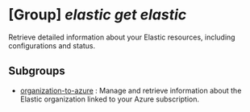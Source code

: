 # [Group] _elastic get elastic_

Retrieve detailed information about your Elastic resources, including configurations and status.

## Subgroups

- [organization-to-azure](/Commands/elastic/get/elastic/organization-to-azure/readme.md)
: Manage and retrieve information about the Elastic organization linked to your Azure subscription.
